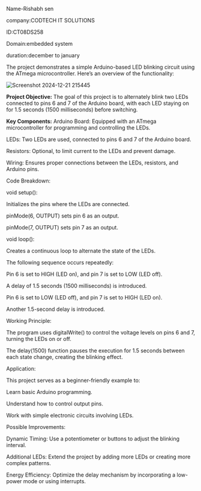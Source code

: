 Name-Rishabh sen 
 
 company:CODTECH IT SOLUTIONS

ID:CT08DS258

Domain:embedded system

duration:december to january

The project demonstrates a simple Arduino-based LED blinking circuit using the ATmega microcontroller. Here’s an overview of the functionality:

![Screenshot 2024-12-21 215445](https://github.com/user-attachments/assets/021e7c6f-3c69-4e7a-84a0-3eacad9daf9d)


**Project Objective:**
The goal of this project is to alternately blink two LEDs connected to pins 6 and 7 of the Arduino board, with each LED staying on for 1.5 seconds (1500 milliseconds) before switching.

**Key Components:**
Arduino Board: Equipped with an ATmega microcontroller for programming and controlling the LEDs.

LEDs: Two LEDs are used, connected to pins 6 and 7 of the Arduino board.

Resistors: Optional, to limit current to the LEDs and prevent damage.

Wiring: Ensures proper connections between the LEDs, resistors, and Arduino pins.

Code Breakdown:

void setup():

Initializes the pins where the LEDs are connected.

pinMode(6, OUTPUT) sets pin 6 as an output.

pinMode(7, OUTPUT) sets pin 7 as an output.

void loop():

Creates a continuous loop to alternate the state of the LEDs.

The following sequence occurs repeatedly:

Pin 6 is set to HIGH (LED on), and pin 7 is set to LOW (LED off).

A delay of 1.5 seconds (1500 milliseconds) is introduced.

Pin 6 is set to LOW (LED off), and pin 7 is set to HIGH (LED on).

Another 1.5-second delay is introduced.

Working Principle:

The program uses digitalWrite() to control the voltage levels on pins 6 and 7, turning the LEDs on or off.

The delay(1500) function pauses the execution for 1.5 seconds between each state change, creating the blinking effect.

Application:

This project serves as a beginner-friendly example to:

Learn basic Arduino programming.

Understand how to control output pins.

Work with simple electronic circuits involving LEDs.

Possible Improvements:

Dynamic Timing: Use a potentiometer or buttons to adjust the blinking interval.

Additional LEDs: Extend the project by adding more LEDs or creating more complex patterns.

Energy Efficiency: Optimize the delay mechanism by incorporating a low-power mode or using interrupts.
